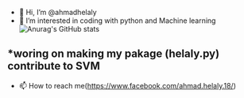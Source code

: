 - 👋 Hi, I’m @ahmadhelaly
- 👀 I’m interested in coding with python and Machine learning
![Anurag's GitHub stats](https://github-readme-stats.vercel.app/api?username=anuraghazra&hide=contribs,prs)

 *woring on making my pakage (helaly.py) contribute to SVM
- 
- 📫 How to reach me(https://www.facebook.com/ahmad.helaly.18/)

<!---
ahmadhelaly/ahmadhelaly is a ✨ special ✨ repository because its `README.md` (this file) appears on your GitHub profile.
You can click the Preview link to take a look at your changes.
--->
